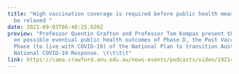 ```yaml
---
title: "High vaccination coverage is required before public health measures can
  be relaxed "
date: 2021-09-03T06:48:25.026Z
preview: "Professor Quentin Grafton and Professor Tom Kompas present their model
  on possible eventual public health outcomes of Phase D, the Post Vaccination
  Phase (to live with COVID-19) of the National Plan to transition Australia’s
  National COVID-19 Response. \t\t\t\t"
link: https://cama.crawford.anu.edu.au/news-events/podcasts/video/19214/high-vaccination-coverage-required-public-health-measures-can-be
---
```

